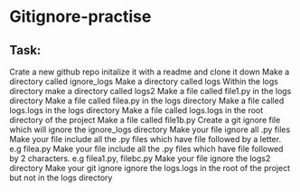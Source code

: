 # Gitignore-practise
## Task:
Crate a new github repo initalize it with a readme and clone it down
Make a directory called ignore_logs
Make a directory called logs
Within the logs directory make a directory called logs2
Make a file called file1.py in the logs directory
Make a file called filea.py in the logs directory
Make a file called logs.logs in the logs directory
Make a file called logs.logs in the root directory of the project
Make a file called file1b.py
Create a git ignore file which will ignore the ignore_logs directory
Make your file ignore all .py files
Make your file include all the .py files which have file followed by a letter. e.g filea.py
Make your file include all the .py files which have file followed by 2 characters. e.g filea1.py, filebc.py
Make your file ignore the logs2 directory
Make your git ignore ignore the logs.logs in the root of the project but not in the logs directory